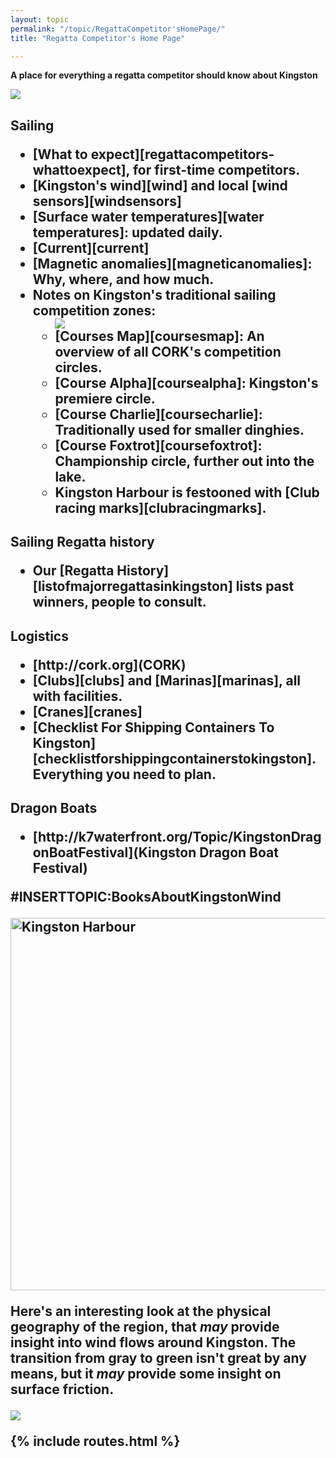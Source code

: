 ```yaml
---
layout: topic
permalink: "/topic/RegattaCompetitor'sHomePage/"
title: "Regatta Competitor's Home Page"

---
```


<strong>A place for everything a regatta competitor should know about Kingston</strong>
<div class="floatright" style="width: 600px; overflow: hidden;">
<img src="http://K7Waterfront.org/Images/AerialHarbourFlatNorthShore600.jpg">
</div>
<h2 class="plain">Sailing
<ul  class="simplebullet">
<li> [What to expect][regattacompetitors-whattoexpect], for first-time competitors.
<li> [Kingston's wind][wind] and local [wind sensors][windsensors]
<li> [Surface water temperatures][water temperatures]: updated daily.
<li> [Current][current]
<li> [Magnetic anomalies][magneticanomalies]: Why, where, and how much.
<li> Notes on Kingston's traditional sailing competition zones:
<ul  class="simplebullet">
<img src="http://K7Waterfront.org/Images/PhysicalGeographyTopology2.jpg" class="span-13 right">
<li> [Courses Map][coursesmap]: An overview of all CORK's competition circles. 
<li> [Course Alpha][coursealpha]: Kingston's premiere circle.
<li> [Course Charlie][coursecharlie]: Traditionally used for smaller dinghies.
<li> [Course Foxtrot][coursefoxtrot]: Championship circle, further out into the lake.
<li> Kingston Harbour is festooned with [Club racing marks][clubracingmarks].
</ul>

</ul>
<h2 class="plain">Sailing Regatta history
<ul  class="simplebullet">
<li> Our [Regatta History][listofmajorregattasinkingston] lists past winners, people to consult.
</ul>

<h2 class="plain">Logistics
<ul  class="simplebullet">
<li> [http://cork.org](CORK)
<li> [Clubs][clubs] and [Marinas][marinas], all with facilities.
<li> [Cranes][cranes]
<li> [Checklist For Shipping Containers To Kingston][checklistforshippingcontainerstokingston].  Everything you need to plan.
</ul>

<h2 class="plain">Dragon Boats
<ul  class="simplebullet">
<li> [http://k7waterfront.org/Topic/KingstonDragonBoatFestival](Kingston Dragon Boat Festival)
</ul>

#INSERTTOPIC:BooksAboutKingstonWind

<a href="http://www.flickr.com/photos/k7waterfront/462434656/" title="Photo Sharing"><img src="http://farm1.static.flickr.com/227/462434656_c945b4d6b4_o.jpg" width="908" height="596" alt="Kingston Harbour" /></a>

 Here's an interesting look at the physical geography of the region, that <i>may</i> provide insight into wind flows around Kingston.
The transition from gray to green isn't great by any means, but it <i>may</i> provide some insight on surface friction.

<img src="http://K7Waterfront.org/Images/AerialHarbourFlatNorthShore.jpg">

{% include routes.html %}
